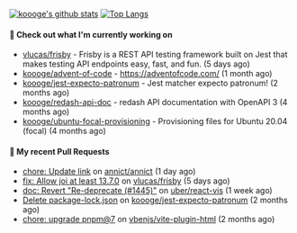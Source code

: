 [![koooge's github stats](https://github-readme-stats.vercel.app/api?username=koooge&count_private=true&show_icons=true)](https://github.com/anuraghazra/github-readme-stats)
[![Top Langs](https://github-readme-stats.vercel.app/api/top-langs/?username=koooge&langs_count=5)](https://github.com/anuraghazra/github-readme-stats)

#### 👷 Check out what I'm currently working on

- [vlucas/frisby](https://github.com/vlucas/frisby) - Frisby is a REST API testing framework built on Jest that makes testing API endpoints easy, fast, and fun. (5 days ago)
- [koooge/advent-of-code](https://github.com/koooge/advent-of-code) - https://adventofcode.com/ (1 month ago)
- [koooge/jest-expecto-patronum](https://github.com/koooge/jest-expecto-patronum) - Jest matcher expecto patronum! (2 months ago)
- [koooge/redash-api-doc](https://github.com/koooge/redash-api-doc) - redash API documentation with OpenAPI 3 (4 months ago)
- [koooge/ubuntu-focal-provisioning](https://github.com/koooge/ubuntu-focal-provisioning) - Provisioning files for Ubuntu 20.04 (focal) (4 months ago)

#### 🔨 My recent Pull Requests

- [chore: Update link](https://github.com/annict/annict/pull/3897) on [annict/annict](https://github.com/annict/annict) (1 day ago)
- [fix: Allow joi at least 13.7.0](https://github.com/vlucas/frisby/pull/587) on [vlucas/frisby](https://github.com/vlucas/frisby) (5 days ago)
- [doc: Revert &#34;Re-deprecate (#1445)&#34;](https://github.com/uber/react-vis/pull/1471) on [uber/react-vis](https://github.com/uber/react-vis) (1 week ago)
- [Delete package-lock.json](https://github.com/koooge/jest-expecto-patronum/pull/3) on [koooge/jest-expecto-patronum](https://github.com/koooge/jest-expecto-patronum) (2 months ago)
- [chore: upgrade pnpm@7](https://github.com/vbenjs/vite-plugin-html/pull/101) on [vbenjs/vite-plugin-html](https://github.com/vbenjs/vite-plugin-html) (2 months ago)
